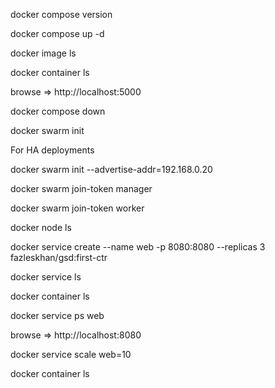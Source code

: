 docker compose version

docker compose up -d

docker image ls

docker container ls

browse => http://localhost:5000

docker compose down

docker swarm init

For HA deployments

  docker swarm init --advertise-addr=192.168.0.20

  docker swarm join-token manager

  docker swarm join-token worker

docker node ls

docker service create --name web -p 8080:8080 --replicas 3 fazleskhan/gsd:first-ctr

docker service ls

docker container ls

docker service ps web

browse => http://localhost:8080

docker service scale web=10

docker container ls